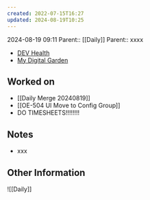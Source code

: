 ```yaml
---
created: 2022-07-15T16:27
updated: 2024-08-19T10:25
---
```

2024-08-19 09:11
Parent:: [[Daily]] 
Parent:: xxxx

- [DEV Health](https://health-configdev.mixtelematics.com/public/mapshow.htm?id=2001&mapid=1A35514B-E08F-4B7C-90B8-CD1774AE8CA3)
- [My Digital Garden](https://my-digital-garden-ten-inky.vercel.app/)

## Worked on

- [[Daily Merge 20240819]]
- [[OE-504 UI Move to Config Group]]
- DO TIMESHEETS!!!!!!!!

## Notes

- xxx

## Other Information

![[Daily]]

